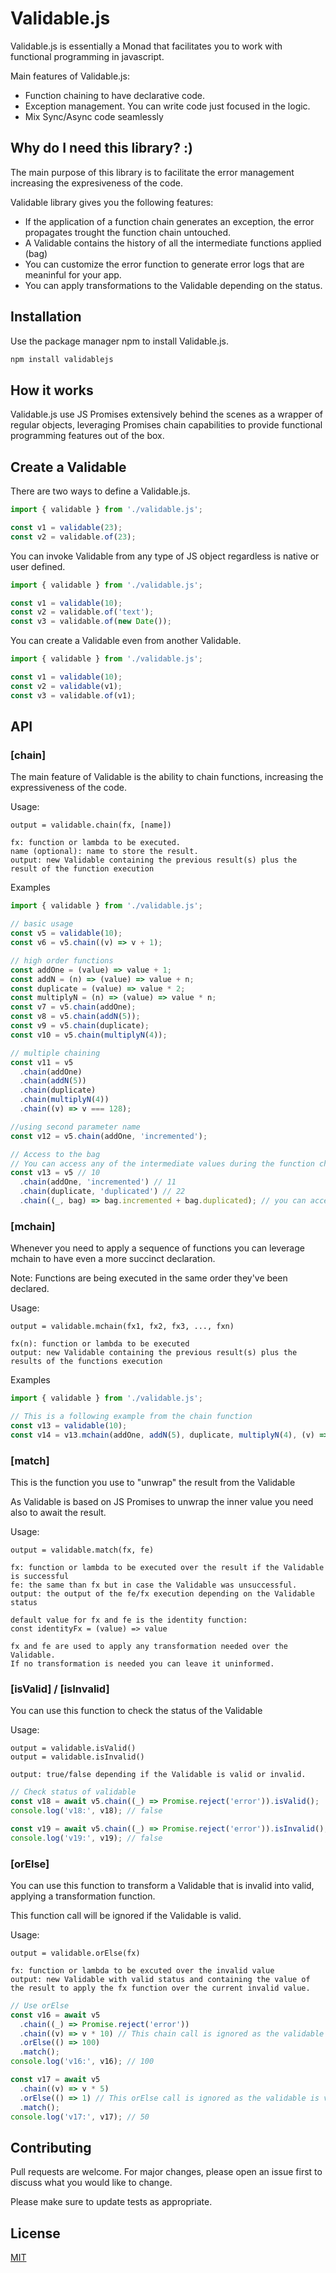 # Validable.js

Validable.js is essentially a Monad that facilitates you to work with functional programming in javascript.

Main features of Validable.js:

- Function chaining to have declarative code.
- Exception management. You can write code just focused in the logic.
- Mix Sync/Async code seamlessly

## Why do I need this library? :)

The main purpose of this library is to facilitate the error management increasing the expresiveness of the code.

Validable library gives you the following features:

- If the application of a function chain generates an exception, the error propagates trought the function chain untouched.
- A Validable contains the history of all the intermediate functions applied (bag)
- You can customize the error function to generate error logs that are meaninful for your app.
- You can apply transformations to the Validable depending on the status.

## Installation

Use the package manager npm to install Validable.js.

```bash
npm install validablejs
```

## How it works

Validable.js use JS Promises extensively behind the scenes as a wrapper of regular objects, leveraging Promises chain capabilities to provide functional programming features out of the box.

## Create a Validable

There are two ways to define a Validable.js.

```javascript
import { validable } from './validable.js';

const v1 = validable(23);
const v2 = validable.of(23);
```

You can invoke Validable from any type of JS object regardless is native or user defined.

```javascript
import { validable } from './validable.js';

const v1 = validable(10);
const v2 = validable.of('text');
const v3 = validable.of(new Date());
```

You can create a Validable even from another Validable.

```javascript
import { validable } from './validable.js';

const v1 = validable(10);
const v2 = validable(v1);
const v3 = validable.of(v1);
```

## API

### [chain]

The main feature of Validable is the ability to chain functions, increasing the expressiveness of the code.

Usage:

```
output = validable.chain(fx, [name])

fx: function or lambda to be executed.
name (optional): name to store the result.
output: new Validable containing the previous result(s) plus the result of the function execution
```

Examples

```javascript
import { validable } from './validable.js';

// basic usage
const v5 = validable(10);
const v6 = v5.chain((v) => v + 1);

// high order functions
const addOne = (value) => value + 1;
const addN = (n) => (value) => value + n;
const duplicate = (value) => value * 2;
const multiplyN = (n) => (value) => value * n;
const v7 = v5.chain(addOne);
const v8 = v5.chain(addN(5));
const v9 = v5.chain(duplicate);
const v10 = v5.chain(multiplyN(4));

// multiple chaining
const v11 = v5
  .chain(addOne)
  .chain(addN(5))
  .chain(duplicate)
  .chain(multiplyN(4))
  .chain((v) => v === 128);

//using second parameter name
const v12 = v5.chain(addOne, 'incremented');

// Access to the bag
// You can access any of the intermediate values during the function chaining.
const v13 = v5 // 10
  .chain(addOne, 'incremented') // 11
  .chain(duplicate, 'duplicated') // 22
  .chain((_, bag) => bag.incremented + bag.duplicated); // you can access previous results by name
```

### [mchain]

Whenever you need to apply a sequence of functions you can leverage mchain to have even a more succinct declaration.

Note: Functions are being executed in the same order they've been declared.

Usage:

```
output = validable.mchain(fx1, fx2, fx3, ..., fxn)

fx(n): function or lambda to be executed
output: new Validable containing the previous result(s) plus the results of the functions execution
```

Examples

```javascript
import { validable } from './validable.js';

// This is a following example from the chain function
const v13 = validable(10);
const v14 = v13.mchain(addOne, addN(5), duplicate, multiplyN(4), (v) => v === 128);
```

### [match]

This is the function you use to "unwrap" the result from the Validable

As Validable is based on JS Promises to unwrap the inner value you need also to await the result.

Usage:

```
output = validable.match(fx, fe)

fx: function or lambda to be executed over the result if the Validable is successful
fe: the same than fx but in case the Validable was unsuccessful.
output: the output of the fe/fx execution depending on the Validable status

default value for fx and fe is the identity function:
const identityFx = (value) => value

fx and fe are used to apply any transformation needed over the Validable.
If no transformation is needed you can leave it uninformed.
```

### [isValid] / [isInvalid]

You can use this function to check the status of the Validable

Usage:

```
output = validable.isValid()
output = validable.isInvalid()

output: true/false depending if the Validable is valid or invalid.
```

```javascript
// Check status of validable
const v18 = await v5.chain((_) => Promise.reject('error')).isValid();
console.log('v18:', v18); // false

const v19 = await v5.chain((_) => Promise.reject('error')).isInvalid();
console.log('v19:', v19); // false
```

### [orElse]

You can use this function to transform a Validable that is invalid into valid, applying a transformation function.

This function call will be ignored if the Validable is valid.

Usage:

```
output = validable.orElse(fx)

fx: function or lambda to be excuted over the invalid value
output: new Validable with valid status and containing the value of the result to apply the fx function over the current invalid value.
```

```javascript
// Use orElse
const v16 = await v5
  .chain((_) => Promise.reject('error'))
  .chain((v) => v * 10) // This chain call is ignored as the validable is invalid
  .orElse(() => 100)
  .match();
console.log('v16:', v16); // 100

const v17 = await v5
  .chain((v) => v * 5)
  .orElse(() => 1) // This orElse call is ignored as the validable is valid
  .match();
console.log('v17:', v17); // 50
```

## Contributing

Pull requests are welcome.
For major changes, please open an issue first to discuss what you would like to change.

Please make sure to update tests as appropriate.

## License

[MIT](https://choosealicense.com/licenses/mit/)
